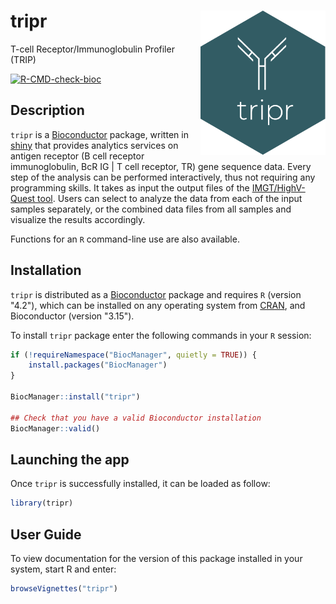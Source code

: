 
<!-- README.md is generated from README.Rmd. Please edit that file -->

<!-- TODO: badges -->

<!-- badges: start -->

<!-- [![Lifecycle: stable](https://img.shields.io/badge/lifecycle-stable-brightgreen.svg)](https://www.tidyverse.org/lifecycle/#stable) -->
<!-- [![BioC status](http://bioconductor.org/shields/build/release/data-experiment/spatialLIBD.svg)](http://bioconductor.org/checkResults/release/data-experiment-LATEST/spatialLIBD/) -->
<!-- [![BioC dev status](http://bioconductor.org/shields/build/devel/data-experiment/spatialLIBD.svg)](http://bioconductor.org/checkResults/devel/data-experiment-LATEST/spatialLIBD/) -->
<!-- [![Codecov test coverage](https://codecov.io/gh/BiodataAnalysisGroup/tripr/branch/master/graph/badge.svg)](https://codecov.io/gh/BiodataAnalysisGroup/tripr?branch=master) -->

<!-- [![Support site activity, last 6 months: tagged questions/avg. answers per question/avg. comments per question/accepted answers, or 0 if no tagged posts.](http://www.bioconductor.org/shields/posts/spatialLIBD.svg)](https://support.bioconductor.org/t/spatialLIBD/) -->
<!-- [![GitHub issues](https://img.shields.io/github/issues/BiodataAnalysisGroup/tripr)](https://github.com/BiodataAnalysisGroup/tripr/issues) -->
<!-- [![DOI](https://zenodo.org/badge/225913568.svg)](https://zenodo.org/badge/latestdoi/225913568) -->

<!-- badges: end -->

# tripr <img src="inst/app/www/tripr.png" align="right" width="200" />

T-cell Receptor/Immunoglobulin Profiler (TRIP)

[![R-CMD-check-bioc](https://github.com/BiodataAnalysisGroup/tripr/actions/workflows/check-bioc.yml/badge.svg)](https://github.com/BiodataAnalysisGroup/tripr/actions/workflows/check-bioc.yml)

## Description

`tripr` is a [Bioconductor](http://bioconductor.org) package, written in
[shiny](https://shiny.rstudio.com/) that provides analytics services on
antigen receptor (B cell receptor immunoglobulin, BcR IG | T cell
receptor, TR) gene sequence data. Every step of the analysis can be
performed interactively, thus not requiring any programming skills. It
takes as input the output files of the [IMGT/HighV-Quest
tool](http://www.imgt.org/HighV-QUEST/home.action). Users can select to
analyze the data from each of the input samples separately, or the
combined data files from all samples and visualize the results
accordingly.

Functions for an `R` command-line use are also available.

## Installation

<!-- When accepted in Bioconductor -->

`tripr` is distributed as a [Bioconductor](https://www.bioconductor.org/) 
package and requires `R` (version "4.2"), which can be installed on any 
operating system from [CRAN](https://cran.r-project.org/), and 
Bioconductor (version "3.15").

To install `tripr` package enter the following commands in your `R` session:


```r
if (!requireNamespace("BiocManager", quietly = TRUE)) {
    install.packages("BiocManager")
}

BiocManager::install("tripr")

## Check that you have a valid Bioconductor installation
BiocManager::valid()
```


## Launching the app

Once `tripr` is successfully installed, it can be loaded as follow:

``` r
library(tripr)
```

## User Guide

To view documentation for the version of this package installed in your system, 
start R and enter:

``` r
browseVignettes("tripr")
```
